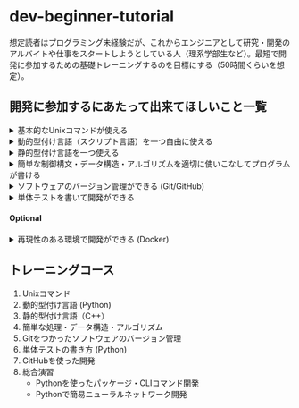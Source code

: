 # dev-beginner-tutorial

想定読者はプログラミング未経験だが、これからエンジニアとして研究・開発のアルバイトや仕事をスタートしようとしている人（理系学部生など）。最短で開発に参加するための基礎トレーニングするのを目標にする（50時間くらいを想定）。

## 開発に参加するにあたって出来てほしいこと一覧

<details>
<summary>基本的なUnixコマンドが使える</summary>

- `ls`
- `cd`
- `cp`
- `mv`
- `grep`
- `curl`
- `ssh`
- ...
</details>

<details>
<summary>動的型付け言語（スクリプト言語）を一つ自由に使える</summary>

- **Python**: とくに科学技術計算の用途では現状これ一択
- Ruby: 日本製でWeb系で人気があるが正直やや下火
- Perl: 下火
- JavaScript: Web系の仕事をするなら必要
- **TypeScript**: Microsoft製の型付きJavaScript
- ...

</details>


<details>
<summary>静的型付け言語を一つ使える</summary>

- **C++:** 学習難易度が高いが最速
- Java: 求人が多い
- **C#:** Microsoft製Java
- Golang: Google製で文法が比較的シンプル
- **Rust**: C/C++代替を目指しており、モダンかつ安全性が高い
- ...
</details>


<details>
<summary>簡単な制御構文・データ構造・アルゴリズムを適切に使いこなしてプログラムが書ける</summary>

- for
- if
- 配列 (vector, list, ...)
- 連想配列 (map, dict, ...)
- 集合 (set)
- (Optional) 再帰関数
- (Optional) 深さ優先探索、幅優先探索
- ...
</details>

<details>
<summary>ソフトウェアのバージョン管理ができる (Git/GitHub)</summary>

- `git checkout`
- `git add`
- `git commit`
- `git push`
- `git fetch`
- `git merge`
- `git pull`
- ...
</details>

<details>
<summary>単体テストを書いて開発ができる</summary>

- 自分の使える言語で単体テストが書ける
- CIを設定できる
</details>

#### Optional

<details>
<summary>再現性のある環境で開発ができる (Docker)</summary>

- 用意されたDockerコンテナを利用できる
- Dockerfileを自前で用意できる
</details>

## トレーニングコース

1. Unixコマンド
2. 動的型付け言語 (Python)
3. 静的型付け言語（C++）
4. 簡単な処理・データ構造・アルゴリズム
5. Gitをつかったソフトウェアのバージョン管理
6. 単体テストの書き方 (Python)
7. GitHubを使った開発
8. 総合演習
    - Pythonを使ったパッケージ・CLIコマンド開発
    - Pythonで簡易ニューラルネットワーク開発